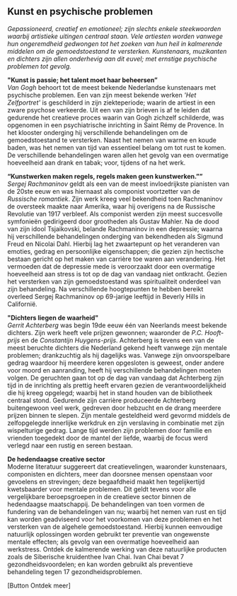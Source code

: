 ## Kunst en psychische problemen

_Gepassioneerd, creatief en emotioneel; zijn slechts enkele steekwoorden waarbij artistieke uitingen centraal staan. Vele artiesten worden vanwege hun ongeremdheid gedwongen tot het zoeken van hun heil in kalmerende middelen om de gemoedstoestand te versterken. Kunstenaars, muzikanten en dichters zijn allen onderhevig aan dit euvel; met ernstige psychische problemen tot gevolg._

**"Kunst is passie; het talent moet haar beheersen”** <br> 
_Van Gogh_ behoort tot de meest bekende Nederlandse kunstenaars met psychische problemen. Een van zijn meest bekende werken _'Het Zelfportret'_ is geschilderd in zijn ziekteperiode; waarin de artiest in een zware psychose verkeerde. Uit een van zijn brieven is af te leiden dat gedurende het creatieve proces waarin van Gogh zichzelf schilderde, was opgenomen in een psychiatrische inrichting in Saint Rémy de Provence. In het klooster onderging hij verschillende behandelingen om de gemoedstoestand te versterken. Naast het nemen van warme en koude baden, was het nemen van tijd van essentieel belang om tot rust te komen. De verschillende behandelingen waren allen het gevolg van een overmatige hoeveelheid aan drank en tabak; voor, tijdens of na het werk.

**“Kunstwerken maken regels, regels maken geen kunstwerken.””** <br>
_Sergej Rachmaninov_ geldt als een van de meest invloedrijkste pianisten van de 20ste eeuw en was hiernaast als componist voortzetter van de _Russische romantiek_. Zijn werk kreeg veel bekendheid toen Rachmaninov de oversteek maakte naar Amerika, waar hij overigens na de Russische Revolutie van 1917 verbleef. Als componist werden zijn meest succesvolle symfonieën gedirigeerd door grootheden als Gustav Mahler. Na de dood van zijn idool Tsjaikovski, belande Rachmaninov in een depressie; waarna hij verschillende behandelingen onderging van bekendheden als Sigmund Freud en Nicolai Dahl. Hierbij lag het zwaartepunt op het veranderen van emoties, gedrag en persoonlijke eigenschappen; die gezien zijn hectische bestaan gericht op het maken van carrière toe waren aan verandering. Het vermoeden dat de depressie mede is veroorzaakt door een overmatige hoeveelheid aan stress is tot op de dag van vandaag niet ontkracht. Gezien het versterken van zijn gemoedstoestand was spiritualiteit onderdeel van zijn behandeling. Na verschillende hoogtepunten te hebben bereikt overleed Sergej Rachmaninov op 69-jarige leeftijd in Beverly Hills in Californië.

**"Dichters liegen de waarheid"** <br>
_Gerrit Achterberg_ was begin 19de eeuw één van Neerlands meest bekende dichters. Zijn werk heeft vele prijzen gewonnen; waaronder de _P.C. Hooft-prijs_ en de _Constantijn Huygens-prijs_. Achterberg is tevens een van de meest beruchte dichters die Nederland gekend heeft vanwege zijn mentale problemen; drankzuchtig als hij dagelijks was. Vanwege zijn onvoorspelbare gedrag waardoor hij meerdere keren opgesloten is geweest, onder andere voor moord en aanranding, heeft hij verschillende behandelingen moeten volgen. De geruchten gaan tot op de dag van vandaag dat Achterberg zijn tijd in de inrichting als prettig heeft ervaren gezien de verantwoordelijkheid die hij kreeg opgelegd; waarbij het in stand houden van de bibliotheek centraal stond. Gedurende zijn carrière produceerde Achterberg buitengewoon veel werk, gedreven door hebzucht en de drang meerdere prijzen binnen te slepen. Zijn mentale gesteldheid werd gevormd middels de zelfopgelegde innerlijke werkdruk en zijn verslaving in combinatie met zijn wispelturige gedrag. Lange tijd werden zijn problemen door familie en vrienden toegedekt door de mantel der liefde, waarbij de focus werd verlegd naar een rustig en sereen bestaan. 

**De hedendaagse creative sector** <br>
Moderne literatuur suggereert dat creatievelingen, waaronder kunstenaars, componisten en dichters, meer dan doorsnee mensen openstaan voor gevoelens en strevingen; deze begaafdheid maakt hen tegelijkertijd kwetsbaarder voor mentale problemen. Dit geldt tevens voor alle vergelijkbare beroepsgroepen in de creatieve sector binnen de hedendaagse maatschappij. De behandelingen van toen vormen de fundering van de behandelingen van nu; waarbij het nemen van rust en tijd kan worden geadviseerd voor het voorkomen van deze problemen en het versterken van de algehele gemoedstoestand. Hierbij kunnen eenvoudige natuurlijk oplossingen worden gebruikt ter preventie van ongewenste mentale effecten; als gevolg van een overmatige hoeveelheid aan werkstress. Ontdek de kalmerende werking van deze natuurlijke producten zoals de Siberische kruidenthee Ivan Chai. Ivan Chai bevat 7 gezondheidsvoordelen; en kan worden gebruikt als preventieve behandeling tegen 17 gezondheidsproblemen. 

[Button Ontdek meer]

